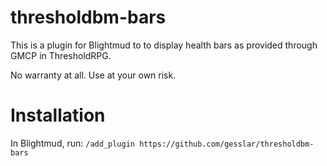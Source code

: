 # thresholdbm-bars
This is a plugin for Blightmud to to display health bars as provided through GMCP in ThresholdRPG.

No warranty at all. Use at your own risk.

# Installation
In Blightmud, run: `/add_plugin https://github.com/gesslar/thresholdbm-bars`

